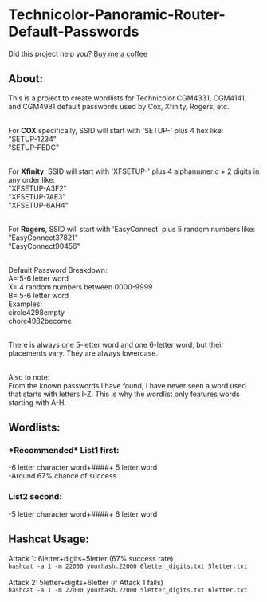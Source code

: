 <h1>Technicolor-Panoramic-Router-Default-Passwords</h1>
Did this project help you? <a href="https://buymeacoffee.com/rhettrhett1">Buy me a coffee</a>

<h2>About:</h2>
This is a project to create wordlists for Technicolor CGM4331, CGM4141, and CGM4981 default passwords used by Cox, Xfinity, Rogers, etc.<br><br>

For <strong>COX</strong> specifically, SSID will start with 'SETUP-' plus 4 hex like:<br>
"SETUP-1234"<br>
"SETUP-FEDC"<br><br>

For <strong>Xfinity</strong>, SSID will start with 'XFSETUP-' plus 4 alphanumeric + 2 digits in any order like:<br>
"XFSETUP-A3F2"<br>
"XFSETUP-7AE3"<br>
"XFSETUP-6AH4"<br><br>

For <strong>Rogers</strong>, SSID will start with 'EasyConnect' plus 5 random numbers like:<br>
"EasyConnect37821"<br>
"EasyConnect90456"<br><br>

Default Password Breakdown:<br>
A= 5-6 letter word<br>
X= 4 random numbers between 0000-9999<br>
B= 5-6 letter word<br>
Examples:<br>
circle4298empty<br>
chore4982become<br><br>

There is always one 5-letter word and one 6-letter word, but their placements vary. They are always lowercase.<br><br>

Also to note:<br>
From the known passwords I have found, I have never seen a word used that starts with letters I-Z. This is why the wordlist only features words starting with A-H.<br>

<h2>Wordlists:</h2>
<h3><b>*Recommended*</b> List1 first:</h3>
-6 letter character word+####+ 5 letter word<br>
-Around 67% chance of success<br>
<h3>List2 second:</h3>
-5 letter character word+####+ 6 letter word<br>

<h2>Hashcat Usage:</h2>
Attack 1: 6letter+digits+5letter (67% success rate)<br>
<code>hashcat -a 1 -m 22000 yourhash.22000 6letter_digits.txt 5letter.txt</code><br><br>
Attack 2: 5letter+digits+6letter (if Attack 1 fails)<br>
<code>hashcat -a 1 -m 22000 yourhash.22000 5letter_digits.txt 6letter.txt</code>
